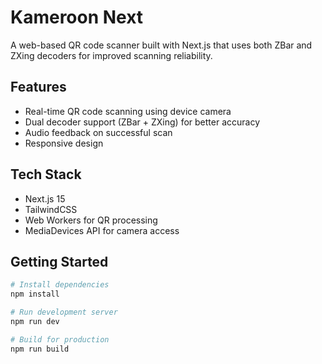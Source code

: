 # Kameroon Next

A web-based QR code scanner built with Next.js that uses both ZBar and ZXing decoders for improved scanning reliability.

## Features
- Real-time QR code scanning using device camera
- Dual decoder support (ZBar + ZXing) for better accuracy
- Audio feedback on successful scan
- Responsive design

## Tech Stack
- Next.js 15
- TailwindCSS
- Web Workers for QR processing
- MediaDevices API for camera access

## Getting Started

```bash
# Install dependencies
npm install

# Run development server
npm run dev

# Build for production
npm run build

